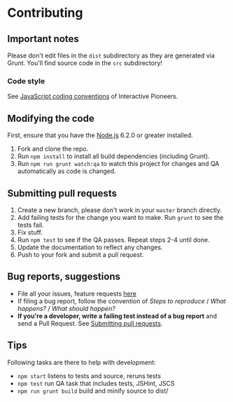 # Contributing

## Important notes
Please don't edit files in the `dist` subdirectory as they are generated via Grunt. You'll find source code in the `src` subdirectory!

### Code style
See [JavaScript coding conventions](http://conventions.interactive-pioneers.com/JavaScript) of Interactive Pioneers.

## Modifying the code
First, ensure that you have the [Node.js](http://nodejs.org/) 6.2.0 or greater installed.

1. Fork and clone the repo.
1. Run `npm install` to install all build dependencies (including Grunt).
1. Run `npm run grunt watch:qa` to watch this project for changes and QA automatically as code is changed.

## Submitting pull requests

1. Create a new branch, please don't work in your `master` branch directly.
1. Add failing tests for the change you want to make. Run `grunt` to see the tests fail.
1. Fix stuff.
1. Run `npm test` to see if the QA passes. Repeat steps 2-4 until done.
1. Update the documentation to reflect any changes.
1. Push to your fork and submit a pull request.

## Bug reports, suggestions

- File all your issues, feature requests [here](https://github.com/interactive-pioneers/iptools-jquery-accordion/issues)
- If filing a bug report, follow the convention of _Steps to reproduce_ / _What happens?_ / _What should happen?_
- __If you're a developer, write a failing test instead of a bug report__ and send a Pull Request. See [Submitting pull requests](#submitting-pull-requests).

## Tips

Following tasks are there to help with development:

- `npm start` listens to tests and source, reruns tests
- `npm test` run QA task that includes tests, JSHint, JSCS
- `npm run grunt build` build and minify source to dist/
